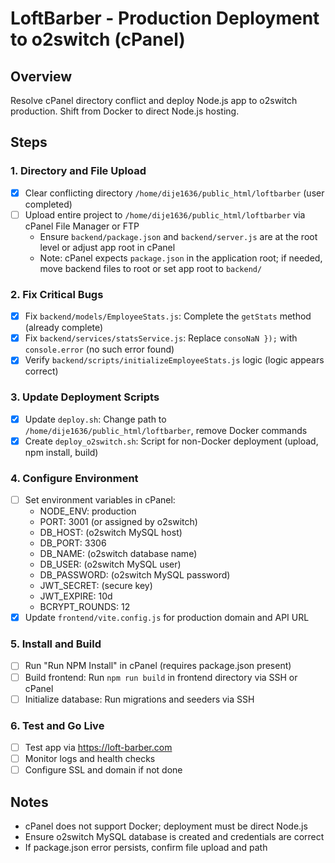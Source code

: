 # LoftBarber - Production Deployment to o2switch (cPanel)

## Overview
Resolve cPanel directory conflict and deploy Node.js app to o2switch production. Shift from Docker to direct Node.js hosting.

## Steps

### 1. Directory and File Upload
- [x] Clear conflicting directory `/home/dije1636/public_html/loftbarber` (user completed)
- [ ] Upload entire project to `/home/dije1636/public_html/loftbarber` via cPanel File Manager or FTP
  - Ensure `backend/package.json` and `backend/server.js` are at the root level or adjust app root in cPanel
  - Note: cPanel expects `package.json` in the application root; if needed, move backend files to root or set app root to `backend/`

### 2. Fix Critical Bugs
- [x] Fix `backend/models/EmployeeStats.js`: Complete the `getStats` method (already complete)
- [x] Fix `backend/services/statsService.js`: Replace `consoNaN });` with `console.error` (no such error found)
- [x] Verify `backend/scripts/initializeEmployeeStats.js` logic (logic appears correct)

### 3. Update Deployment Scripts
- [x] Update `deploy.sh`: Change path to `/home/dije1636/public_html/loftbarber`, remove Docker commands
- [x] Create `deploy_o2switch.sh`: Script for non-Docker deployment (upload, npm install, build)

### 4. Configure Environment
- [ ] Set environment variables in cPanel:
  - NODE_ENV: production
  - PORT: 3001 (or assigned by o2switch)
  - DB_HOST: (o2switch MySQL host)
  - DB_PORT: 3306
  - DB_NAME: (o2switch database name)
  - DB_USER: (o2switch MySQL user)
  - DB_PASSWORD: (o2switch MySQL password)
  - JWT_SECRET: (secure key)
  - JWT_EXPIRE: 10d
  - BCRYPT_ROUNDS: 12
- [x] Update `frontend/vite.config.js` for production domain and API URL

### 5. Install and Build
- [ ] Run "Run NPM Install" in cPanel (requires package.json present)
- [ ] Build frontend: Run `npm run build` in frontend directory via SSH or cPanel
- [ ] Initialize database: Run migrations and seeders via SSH

### 6. Test and Go Live
- [ ] Test app via https://loft-barber.com
- [ ] Monitor logs and health checks
- [ ] Configure SSL and domain if not done

## Notes
- cPanel does not support Docker; deployment must be direct Node.js
- Ensure o2switch MySQL database is created and credentials are correct
- If package.json error persists, confirm file upload and path
